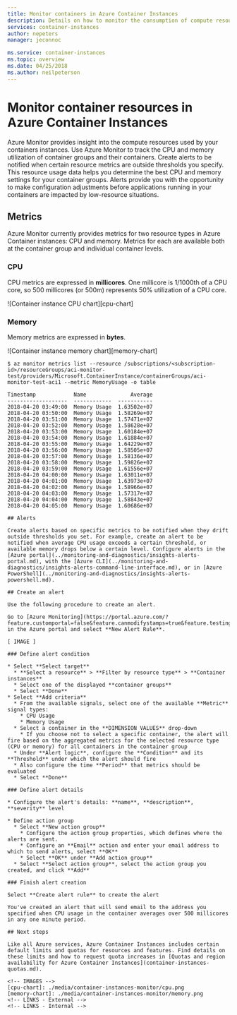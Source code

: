 ```yaml
---
title: Monitor containers in Azure Container Instances
description: Details on how to monitor the consumption of compute resources like CPU and memory by your containers in Azure Container Instances.
services: container-instances
author: nepeters
manager: jeconnoc

ms.service: container-instances
ms.topic: overview
ms.date: 04/25/2018
ms.author: neilpeterson
---
```

# Monitor container resources in Azure Container Instances

Azure Monitor provides insight into the compute resources used by your containers instances. Use Azure Monitor to track the CPU and memory utilization of container groups and their containers. Create alerts to be notified when certain resource metrics are outside thresholds you specify. This resource usage data helps you determine the best CPU and memory settings for your container groups. Alerts provide you with the opportunity to make configuration adjustments before applications running in your containers are impacted by low-resource situations.

## Metrics

Azure Monitor currently provides metrics for two resource types in Azure Container instances: CPU and memory. Metrics for each are available both at the container group and individual container levels.

### CPU

CPU metrics are expressed in **millicores**. One millicore is 1/1000th of a CPU core, so 500 millicores (or 500m) represents 50% utilization of a CPU core.

![Container instance CPU chart][cpu-chart]

### Memory

Memory metrics are expressed in **bytes**.

![Container instance memory chart][memory-chart]

```console
$ az monitor metrics list --resource /subscriptions/<subscription-id>/resourceGroups/aci-monitor-test/providers/Microsoft.ContainerInstance/containerGroups/aci-monitor-test-aci1 --metric MemoryUsage -o table

Timestamp            Name              Average
-------------------  ------------  -----------
2018-04-20 03:49:00  Memory Usage  1.63502e+07
2018-04-20 03:50:00  Memory Usage  1.58269e+07
2018-04-20 03:51:00  Memory Usage  1.57471e+07
2018-04-20 03:52:00  Memory Usage  1.58628e+07
2018-04-20 03:53:00  Memory Usage  1.60184e+07
2018-04-20 03:54:00  Memory Usage  1.61884e+07
2018-04-20 03:55:00  Memory Usage  1.64229e+07
2018-04-20 03:56:00  Memory Usage  1.58505e+07
2018-04-20 03:57:00  Memory Usage  1.58136e+07
2018-04-20 03:58:00  Memory Usage  1.59826e+07
2018-04-20 03:59:00  Memory Usage  1.61556e+07
2018-04-20 04:00:00  Memory Usage  1.63011e+07
2018-04-20 04:01:00  Memory Usage  1.63973e+07
2018-04-20 04:02:00  Memory Usage  1.58966e+07
2018-04-20 04:03:00  Memory Usage  1.57317e+07
2018-04-20 04:04:00  Memory Usage  1.58843e+07
2018-04-20 04:05:00  Memory Usage  1.60686e+07

## Alerts

Create alerts based on specific metrics to be notified when they drift outside thresholds you set. For example, create an alert to be notified when average CPU usage exceeds a certain threshold, or available memory drops below a certain level. Configure alerts in the [Azure portal](../monitoring-and-diagnostics/insights-alerts-portal.md), with the [Azure CLI](../monitoring-and-diagnostics/insights-alerts-command-line-interface.md), or in [Azure PowerShell](../monitoring-and-diagnostics/insights-alerts-powershell.md).

## Create an alert

Use the following procedure to create an alert.

Go to [Azure Monitoring](https://portal.azure.com/?feature.customportal=false&feature.canmodifystamps=true&feature.testingGenv2Alerts=true#blade/Microsoft_Azure_Monitoring/AzureMonitoringBrowseBlade/alertsV2) in the Azure portal and select **New Alert Rule**.

[ IMAGE ]

### Define alert condition

* Select **Select target**
  * **Select a resource** > **Filter by resource type** > **Container instances**
  * Select one of the displayed **container groups**
  * Select **Done**
* Select **Add criteria**
  * From the available signals, select one of the available **Metric** signal types:
    * CPU Usage
    * Memory Usage
  * Select a container in the **DIMENSION VALUES** drop-down
    * If you choose not to select a specific container, the alert will fire based on the aggregated metrics for the selected resource type (CPU or memory) for all containers in the container group
  * Under **Alert logic**, configure the **Condition** and its **Threshold** under which the alert should fire
  * Also configure the time **Period** that metrics should be evaluated
  * Select **Done**

### Define alert details

* Configure the alert's details: **name**, **description**, **severity** level

* Define action group
  * Select **New action group**
    * Configure the action group properties, which defines where the alerts are sent.
    * Configure an **Email** action and enter your email address to which to send alerts, select **OK**
    * Select **OK** under **Add action group**
  * Select **Select action group**, select the action group you created, and click **Add**

### Finish alert creation

Select **Create alert rule** to create the alert

You've created an alert that will send email to the address you specified when CPU usage in the container averages over 500 millicores in any one minute period.

## Next steps

Like all Azure services, Azure Container Instances includes certain default limits and quotas for resources and features. Find details on these limits and how to request quota increases in [Quotas and region availability for Azure Container Instances](container-instances-quotas.md).

<!-- IMAGES -->
[cpu-chart]: ./media/container-instances-monitor/cpu.png
[memory-chart]: ./media/container-instances-monitor/memory.png
<!-- LINKS - External -->
<!-- LINKS - Internal -->